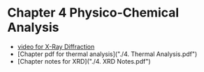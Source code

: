 # Chapter 4 Physico-Chemical Analysis

- [video for X-Ray Diffraction](https://youtu.be/QHMzFUo0NL8)
- [Chapter pdf for thermal analysis]("./4. Thermal Analysis.pdf")
- [Chapter notes for XRD]("./4. XRD Notes.pdf")